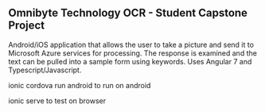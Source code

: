 ## Omnibyte Technology OCR - Student Capstone Project

Android/iOS application that allows the user to take a picture and send it to Microsoft Azure services for processing. The response is examined and the text can be pulled into a sample form using keywords. Uses Angular 7 and Typescript/Javascript.

ionic cordova run android to run on android

ionic serve to test on browser
